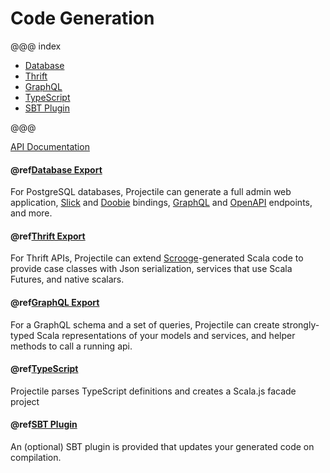 # Code Generation

@@@ index

* [Database](database.md)
* [Thrift](thrift.md)
* [GraphQL](graphql.md)
* [TypeScript](typescript.md)
* [SBT Plugin](sbt-plugin.md)

@@@

[API Documentation](../api/projectile-export/com/kyleu/projectile/index.html)


#### @ref[Database Export](database.md)

For PostgreSQL databases, Projectile can generate a full admin web application, 
[Slick](http://slick.lightbend.com) and [Doobie](https://tpolecat.github.io/doobie) bindings, 
[GraphQL](http://sangria-graphql.org) and [OpenAPI](https://swagger.io/docs/specification/about) endpoints, and more.


#### @ref[Thrift Export](thrift.md)

For Thrift APIs, Projectile can extend [Scrooge](https://github.com/twitter/scrooge)-generated Scala code 
to provide case classes with Json serialization, services that use Scala Futures, and native scalars.


#### @ref[GraphQL Export](graphql.md)

For a GraphQL schema and a set of queries, Projectile can create strongly-typed Scala representations of your models and services, and helper methods to call a running api. 


#### @ref[TypeScript](typescript.md)

Projectile parses TypeScript definitions and creates a Scala.js facade project 


#### @ref[SBT Plugin](sbt-plugin.md)

An (optional) SBT plugin is provided that updates your generated code on compilation.
